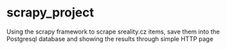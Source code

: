 # scrapy_project
Using the scrapy framework to scrape sreality.cz items, save them into the Postgresql database and showing the results through simple HTTP page
